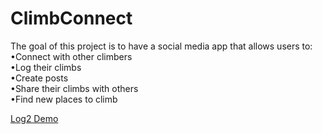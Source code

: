 # ClimbConnect
The goal of this project is to have a social media app that allows users to: <br>
  •Connect with other climbers <br>
  •Log their climbs<br>
  •Create posts<br> 
  •Share their climbs with others<br>
  •Find new places to climb <br>


[Log2 Demo](https://www.figma.com/proto/OJ9t8eYSFwxkf7SWzAznLF/Boulder-App-UI?type=design&node-id=48-848&t=EEmg3pzKBNhOG174-1&scaling=scale-down&page-id=0%3A1&starting-point-node-id=5%3A2&mode=design)
